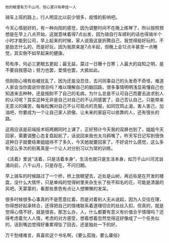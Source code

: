 ```
他的眼里有万千山河，但心里只有牵挂一人
```

骑车上班的路上，行人明显比以前少很多，疫情的影响吧。

今天心情挺好的，有一种向阳的感觉，因为调整时间不在晚上练琴了，所以按照预想是在早上八点开始，这就意味着得7点出发，因为骑自行车顺利的话也得骑半个小时才能到公司，早上起来的时候，家人说我这是折腾自己，我觉得挺好玩的，不是励志什么的，而是好玩，因为我原来是7点半起，但晚上会12点半甚至一点睡觉，其实倒不如早起来的健康。

苟有序，何必三更眠五更起；最无益，莫过一日曝十日寒；人最大的自知之明，是不要自我感动；努力也罢，爱情也罢，大抵如此。

但刚刚心境有些被扰乱了，因为还是没忍住，去问同事自己的头发奇不奇怪，难道人家会当你面说你很丑吗？难以理解自己的脑回路，很多事情明明浅显易懂自己也知道来去种种，还是按耐不了自己的毛病，为什么总是不认可自己而要去追求别人的认可呢？其实这种无非是自己对自己的不认同感罢了，自己否认自己，只能带来无意义的痛苦，每每松懈对自己不认可观点的克服，如同饮鸩止渴，害人害己，加油吧，你要成为一个让自己家人骄傲、让未来的家庭可以依靠的人，还有很长的路。

这周应该是前端技术班两期同时上课了，正好预计今天我的双屏也到了，姐姐今天回家，需要调整心态复盘起航了，话说回来我也太乌鸦嘴了，昨天写日记写到很快这种日子就要结束姐姐待不了多久，今天她就要回家了。不好说什么感觉，这么多年这么多次的别离真是一个让人对分别习以为常的训练。

《活着》里说“活着，只是活着本身”，生活也就只是生活本身，如万千山川河流汹涌向前，八千山月，只是存在，不问归期。

早上骑车的时候路过了一个桥，桥上放眼望去，近处是山树，再远些是在开发的楼盘，没什么大情怀，只是单纯的觉得树里夹杂生长了些不知名的花，可能是清晨的风吧，天蒙蒙的，看那些景色有点让人想懒懒的发呆。

很多时候很多心事真的不是愿意扛着，而是对着别人无从说起，因为人交往在理，你得想好起承转合，还得把自己的情绪联系着道理切合的丝丝入扣，但真的，就是觉得心情不好，就是很丧，那怎么办，人，什么都要有意义有价值合乎情理吗？还得考虑着欠人人情，考虑的对方感受，想着想着忽然觉得这好像成了一个任务似的，话到嘴边觉得好重累得坠了回去，还是独处一下的好。

万千愁绪难言，真喜欢这个书名啊，《要么孤独，要么庸俗》

